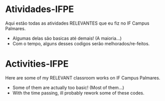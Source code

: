 #
# Atividades-IFPE
Aqui estão todas as atividades RELEVANTES que eu fiz no IF Campus Palmares.
- Algumas delas são basicas até demais! (A maioria...)
- Com o tempo, alguns desses codigos serão melhorados/re-feitos.
# 
# Activities-IFPE
Here are some of my RELEVANT classroom works on IF Campus Palmares.
- Some of them are actually too basic! (Most of them...)
- With the time passing, ill probably rework some of these codes.
